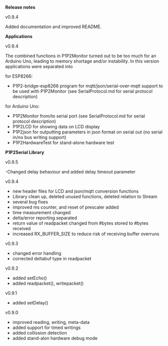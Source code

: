 **Release notes**

v0.9.4

Added documentation and improved README.

**Applications**

v0.9.4

The combined functions in P1P2Monitor turned out to be too much for an Arduino Uno, leading to memory shortage and/or instability.
In this version applications were separated into

for ESP8266:
- P1P2-bridge-esp8266 program for mqtt/json/serial-over-mqtt support to be used with P1P2Monitor (see SerialProtocol.md for serial protocol description)

for Arduino Uno:
- P1P2Monitor from/to serial port (see SerialProtocol.md for serial protocol description)
- P1P2LCD for showing data on LCD display
- P1P2json for outputting parameters in json format on serial out (no serial in/no bus writing support)
- P1P2HardwareTest for stand-alone hardware test


**P1P2Serial Library**

v0.9.5 

-Changed delay behaviour and added delay timeout parameter 

v0.9.4

- new header files for LCD and json/mqtt conversion functions
- Library clean up, deleted unused functions, deleted relation to Stream
- several bug fixes
- improved ms counter, and reset of prescaler added
- time measurement changed
- delta/error reporting separated
- return value of readpacket changed from #bytes stored to #bytes received
- increased RX_BUFFER_SIZE to reduce risk of receiving buffer overruns

v0.9.3

- changed error handling
- corrected deltabuf type in readpacket

v0.9.2

- added setEcho()
- added readpacket(), writepacket()

v0.9.1

- added setDelay()

v0.9.0

- improved reading, writing, meta-data
- added support for timed writings
- added collission detection
- added stand-alon hardware debug mode
